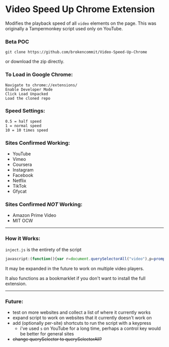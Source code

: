 # Video Speed Up Chrome Extension

Modifies the playback speed of all `video` elements on the page. This was originally a Tampermonkey script used only on YouTube. 

### Beta POC
```
git clone https://github.com/brokencommit/Video-Speed-Up-Chrome
```
or download the zip directly.

### To Load in Google Chrome:
```
Navigate to chrome://extensions/
Enable Developer Mode
Click Load Unpacked
Load the cloned repo
```

### Speed Settings:
```
0.5 = half speed
1 = normal speed
10 = 10 times speed
```

### Sites Confirmed Working:
- YouTube
- Vimeo
- Coursera
- Instagram
- Facebook
- Netflix
- TikTok
- Gfycat

### Sites Confirmed *NOT* Working:
- Amazon Prime Video
- MIT OCW

---

### How it Works:
`inject.js` is the entirety of the script
```js
javascript:(function(){var r=document.querySelectorAll("video"),p=prompt("Speed",r[0].playbackRate);r.forEach(v=>v.playbackRate=p||v.playbackRate);}());
```

It may be expanded in the future to work on multiple video players.

It also functions as a bookmarklet if you don't want to install the full extension.

---

### Future:
- test on more websites and collect a list of where it currently works
- expand script to work on websites that it currently doesn't work on
- add (optionally per-site) shortcuts to run the script with a keypress
  - i've used `s` on YouTube for a long time, perhaps a control key would be better for general sites
- ~~change querySelector to querySelectorAll?~~

